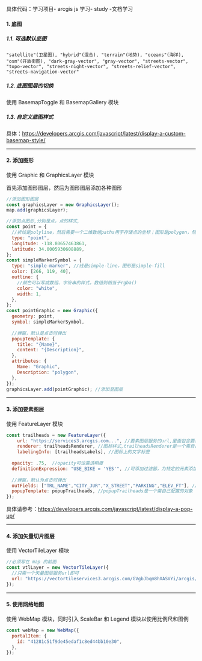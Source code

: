 具体代码：学习项目- arcgis js 学习- study -文档学习

#### 1. 底图

##### 1.1. 可选默认底图

```
"satellite"(卫星图), "hybrid"(混合), "terrain"(地势), "oceans"(海洋), "osm"(开放街图), "dark-gray-vector", "gray-vector", "streets-vector", "topo-vector", "streets-night-vector", "streets-relief-vector", "streets-navigation-vector"
```

##### 1.2. 底图图层的切换

使用 BasemapToggle 和 BasemapGallery 模块

##### 1.3. 自定义底图样式

具体：https://developers.arcgis.com/javascript/latest/display-a-custom-basemap-style/

---

#### 2. 添加图形

使用 Graphic 和 GraphicsLayer 模块

首先添加图形图层，然后为图形图层添加各种图形

```js
//添加图形图层
const graphicsLayer = new GraphicsLayer();
map.add(graphicsLayer);

//添加点图形,分别是点，点的样式,
const point = {
  //折线是polyline，然后需要一个二维数组paths用于存储点的坐标；图形是polygon，然后用二维数组rings存储点的坐标
  type: "point", 
  longitude: -118.80657463861,
  latitude: 34.0005930608889,
};
const simpleMarkerSymbol = {
  type: "simple-marker", //线是simple-line，图形是simple-fill
  color: [266, 119, 40],
  outline: {
    //颜色可以写成数组、字符串的样式，数组则相当于rgba()
    color: "white", 
    width: 1,
  },
};
const pointGraphic = new Graphic({
  geometry: point,
  symbol: simpleMarkerSymbol,
  
  //弹窗，默认是点击时弹出
  popupTemplate: {
    title: "{Name}",
    content: "{Description}",
  },
  attributes: {
    Name: "Graphic",
    Description: "polygon",
  },
});
graphicsLayer.add(pointGraphic); //添加至图层
```

---

#### 3. 添加要素图层

使用 FeatureLayer 模块

```js
const trailheads = new FeatureLayer({
	url: "https://services3.arcgis.com...", //要素图层服务的url,里面包含要素的各种数据
	renderer: trailheadsRenderer, //图标样式,trailheadsRenderer是一个需自己配置的对象
	labelingInfo: [trailheadsLabels], //图标上的文字标签
  
  opacity: .75,  //opacity可设置透明度
  definitionExpression: "USE_BIKE = 'YES'", //可添加过滤器，为特定的元素添加样式
  
  //弹窗，默认为点击时弹出
  outFields: ["TRL_NAME","CITY_JUR","X_STREET","PARKING","ELEV_FT"], //使弹窗可以访问到这些数据
  popupTemplate: popupTrailheads, //popupTrailheads是一个需自己配置的对象
});
```

具体请参考：https://developers.arcgis.com/javascript/latest/display-a-pop-up/

---

#### 4. 添加矢量切片图层

使用 VectorTileLayer 模块

```js
//必须写在 map 的前面
const vtlLayer = new VectorTileLayer({
  //只需一个矢量图层服务url即可
  url: "https://vectortileservices3.arcgis.com/GVgbJbqm8hXASVYi/arcgis/rest/services/Santa_Monica_Mountains_Parcels_VTL/VectorTileServer/",
});
```

---

#### 5. 使用网络地图

使用 WebMap 模块，同时引入 ScaleBar 和 Legend 模块以使用比例尺和图例

```js
const webMap = new WebMap({
  portalItem: {
    id: "41281c51f9de45edaf1c8ed44bb10e30",
  },
});
```

